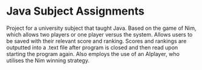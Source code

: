 # Java Subject Assignments

Project for a university subject that taught Java. Based on the game of Nim, which allows two players or one player versus the system. Allows users to be saved with their relevant score and ranking. Scores and rankings are outputted into a .text file after program is closed and then read upon starting the program again. Also employs the use of an AIplayer, who utilises the Nim winning strategy.
